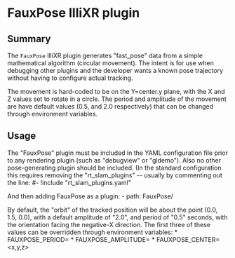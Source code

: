 # FauxPose IlliXR plugin

## Summary
The `FauxPose` IlliXR plugin generates "fast_pose" data from a simple
mathematical algorithm (circular movement).  The intent is for use when
debugging other plugins and the developer wants a known pose trajectory
without having to configure actual tracking.

The movement is hard-coded to be on the Y=center.y plane, with the X and Z
values set to rotate in a circle.  The period and amplitude of the movement
are have default values (0.5, and 2.0 respectively) that can be changed
through environment variables.

## Usage
The "FauxPose" plugin must be included in the YAML configuration file
prior to any rendering plugin (such as "debugview" or "gldemo").  Also
no other pose-generating plugin should be included.  (In the standard
configuration this requires removing the "rt_slam_plugins" -- usually
by commenting out the line:
	#- !include "rt_slam_plugins.yaml"

And then adding FauxPose as a plugin:
        - path: FauxPose/


By default, the "orbit" of the tracked position will be about the point
(0.0, 1.5, 0.0), with a default amplitude of "2.0", and period of "0.5"
seconds, with the orientation facing the negative-X direction.  The first
three of these values can be overridden through environment variables:
	* FAUXPOSE_PERIOD=<n>
	* FAUXPOSE_AMPLITUDE=<n>
	* FAUXPOSE_CENTER=<x,y,z>

